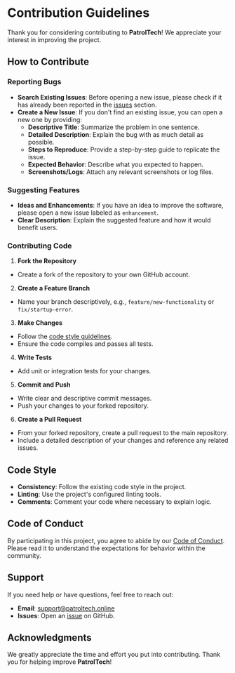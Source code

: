 # Contribution Guidelines

Thank you for considering contributing to **PatrolTech**! We appreciate your interest in improving the project.

## How to Contribute

### Reporting Bugs

- **Search Existing Issues**: Before opening a new issue, please check if it has already been reported in the [issues](https://github.com/yourusername/patroltech/issues) section.
- **Create a New Issue**: If you don't find an existing issue, you can open a new one by providing:
  - **Descriptive Title**: Summarize the problem in one sentence.
  - **Detailed Description**: Explain the bug with as much detail as possible.
  - **Steps to Reproduce**: Provide a step-by-step guide to replicate the issue.
  - **Expected Behavior**: Describe what you expected to happen.
  - **Screenshots/Logs**: Attach any relevant screenshots or log files.

### Suggesting Features

- **Ideas and Enhancements**: If you have an idea to improve the software, please open a new issue labeled as `enhancement`.
- **Clear Description**: Explain the suggested feature and how it would benefit users.

### Contributing Code

1. **Fork the Repository**

  - Create a fork of the repository to your own GitHub account.

2. **Create a Feature Branch**

  - Name your branch descriptively, e.g., `feature/new-functionality` or `fix/startup-error`.

3. **Make Changes**

  - Follow the [code style guidelines](#code-style).
  - Ensure the code compiles and passes all tests.

4. **Write Tests**

  - Add unit or integration tests for your changes.

5. **Commit and Push**

  - Write clear and descriptive commit messages.
  - Push your changes to your forked repository.

6. **Create a Pull Request**

  - From your forked repository, create a pull request to the main repository.
  - Include a detailed description of your changes and reference any related issues.

## Code Style

- **Consistency**: Follow the existing code style in the project.
- **Linting**: Use the project's configured linting tools.
- **Comments**: Comment your code where necessary to explain logic.

## Code of Conduct

By participating in this project, you agree to abide by our [Code of Conduct](CODE_OF_CONDUCT.md). Please read it to understand the expectations for behavior within the community.

## Support

If you need help or have questions, feel free to reach out:

- **Email**: [support@patroltech.online](mailto:support@patroltech.online)
- **Issues**: Open an [issue](https://github.com/yourusername/patroltech/issues) on GitHub.

## Acknowledgments

We greatly appreciate the time and effort you put into contributing. Thank you for helping improve **PatrolTech**!
